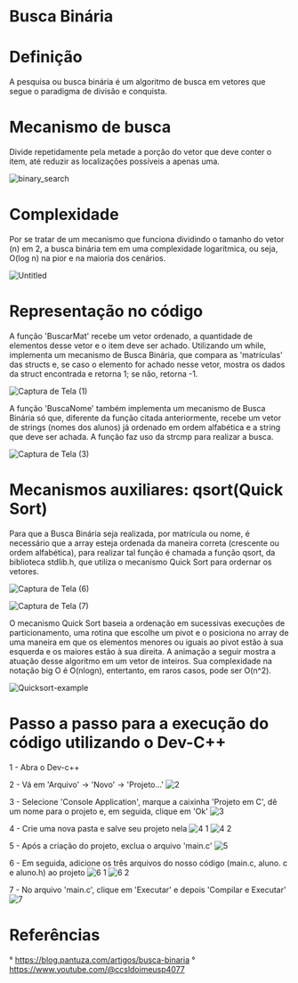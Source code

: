 # Busca Binária
# Definição
A pesquisa ou busca binária é um algoritmo de busca em vetores que segue o paradigma de divisão e conquista. 

# Mecanismo de busca
Divide repetidamente pela metade a porção do vetor que deve conter o item, até reduzir as localizações possíveis a apenas uma.

![binary_search](https://user-images.githubusercontent.com/119773339/228894541-5cee9541-c321-4678-b6fc-f6252c93cc06.jpg)

# Complexidade
Por se tratar de um mecanismo que funciona dividindo o tamanho do vetor (n) em 2, a busca binária tem em uma complexidade logarítmica, ou seja, O(log n) na pior e na maioria dos cenários.

![Untitled](https://user-images.githubusercontent.com/119773339/228895974-a9b4c894-5bce-4d98-99d8-5dbae6d23639.png)

# Representação no código
A função 'BuscarMat' recebe um vetor ordenado, a quantidade de elementos desse vetor e o item deve ser achado. Utilizando um while, implementa um mecanismo de Busca Binária, que compara as 'matrículas' das structs  e, se caso o elemento for achado nesse vetor, mostra os dados da struct encontrada e retorna 1; se não, retorna -1.

![Captura de Tela (1)](https://user-images.githubusercontent.com/119773339/228899805-a4346d26-7c8b-4e05-873c-e1e0cfbcf933.png)

A função 'BuscaNome' também implementa um mecanismo de Busca Binária só que, diferente da função citada anteriormente, recebe um vetor de strings (nomes dos alunos) já ordenado em ordem alfabética e a string que deve ser achada. A função faz uso da strcmp para realizar a busca. 

![Captura de Tela (3)](https://user-images.githubusercontent.com/119773339/229025449-d964fef2-8ca9-48c4-9610-cefd5bb47774.png)

# Mecanismos auxiliares: qsort(Quick Sort)
Para que a Busca Binária seja realizada, por matrícula ou nome, é necessário que a array esteja ordenada da maneira correta (crescente ou ordem alfabética), para realizar tal função é chamada a função qsort, da biblioteca stdlib.h, que utiliza o mecanismo Quick Sort para ordernar os vetores. 

![Captura de Tela (6)](https://user-images.githubusercontent.com/119773339/229038098-45f586cf-583b-40f8-9d18-836e9a8ad57b.png)

![Captura de Tela (7)](https://user-images.githubusercontent.com/119773339/229038191-f7380deb-e51d-45ba-b135-8334adf4dc5e.png)

O mecanismo Quick Sort baseia a ordenação em sucessivas execuções de particionamento, uma rotina que escolhe um pivot e o posiciona no array de uma maneira em que os elementos menores ou iguais ao pivot estão à sua esquerda e os maiores estão à sua direita. A animação a seguir mostra a atuação desse algoritmo em um vetor de inteiros. Sua complexidade na notação big O é O(nlogn), entertanto, em raros casos, pode ser O(n^2).

![Quicksort-example](https://user-images.githubusercontent.com/119773339/229040205-0b0418db-f439-4696-8868-44f2f099ba29.gif)

# Passo a passo para a execução do código utilizando o Dev-C++
1 - Abra o Dev-c++

2 - Vá em 'Arquivo' -> 'Novo' -> 'Projeto...'
![2](https://user-images.githubusercontent.com/119773339/229207352-b00a03f5-c46c-49c3-a2e1-e06d35774988.png)

3 - Selecione 'Console Application', marque a caixinha 'Projeto em C', dê um nome para o projeto e, em seguida, clique em 'Ok'
![3](https://user-images.githubusercontent.com/119773339/229207657-f5e290c7-cbb5-4fd2-96aa-92ab4f8f86d4.png)

4 - Crie uma nova pasta e salve seu projeto nela
![4 1](https://user-images.githubusercontent.com/119773339/229207752-c8459be5-692a-4725-b1db-a22caba877c8.png)
![4 2](https://user-images.githubusercontent.com/119773339/229207800-9b86343f-d562-4ec7-97d2-37d998dae4d9.png)

5 - Após a criação do projeto, exclua o arquivo 'main.c'
![5](https://user-images.githubusercontent.com/119773339/229207956-b918e833-209e-4b5f-bc84-bf54b2a5ec29.png)

6 - Em seguida, adicione os três arquivos do nosso código (main.c, aluno. c e aluno.h) ao projeto
![6 1](https://user-images.githubusercontent.com/119773339/229208061-49f2c832-4740-4483-a3e3-611809089afb.png)
![6 2](https://user-images.githubusercontent.com/119773339/229208096-2047322a-1e49-4ccc-8393-ee2ccccf2968.png)


7 - No arquivo 'main.c', clique em 'Executar' e depois 'Compilar e Executar'
![7](https://user-images.githubusercontent.com/119773339/229208176-f281a233-24f1-4fdf-95d2-13d3e5dde3c3.png)
# Referências

° https://blog.pantuza.com/artigos/busca-binaria
° https://www.youtube.com/@ccsldoimeusp4077

